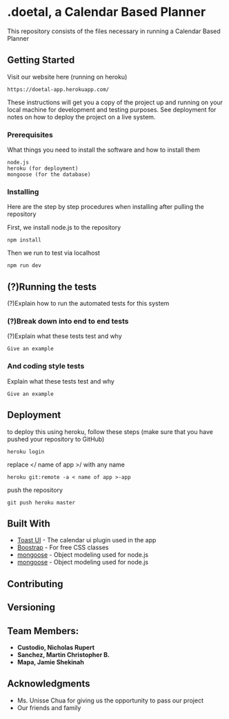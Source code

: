 # .doetal, a Calendar Based Planner

This repository consists of the files necessary in running a Calendar Based Planner

## Getting Started

Visit our website here (running on heroku)

```
https://doetal-app.herokuapp.com/
```

These instructions will get you a copy of the project up and running on your local machine for development and testing purposes. See deployment for notes on how to deploy the project on a live system.

### Prerequisites

What things you need to install the software and how to install them
```
node.js
heroku (for deployment)
mongoose (for the database)
```

### Installing

Here are the step by step procedures when installing after pulling the repository

First, we install node.js to the repository
```
npm install
```
Then we run to test via localhost
```
npm run dev
```

## (?)Running the tests

(?)Explain how to run the automated tests for this system

### (?)Break down into end to end tests

(?)Explain what these tests test and why

```
Give an example
```

### And coding style tests

Explain what these tests test and why

```
Give an example
```

## Deployment

to deploy this using heroku, follow these steps (make sure that you have pushed your repository to GitHub)
```
heroku login
```
replace </ name of app >/ with any name
```
heroku git:remote -a < name of app >-app
```
push the repository
```
git push heroku master
```

## Built With

* [Toast UI](https://ui.toast.com/tui-calendar/) - The calendar ui plugin used in the app
* [Boostrap](https://getbootstrap.com/) - For free CSS classes
* [mongoose](https://mongoosejs.com/) - Object modeling used for node.js
* [mongoose](https://mongoosejs.com/) - Object modeling used for node.js


## Contributing


## Versioning



## Team Members:

* **Custodio, Nicholas Rupert**
* **Sanchez, Martin Christopher B.**
* **Mapa, Jamie Shekinah** 

## Acknowledgments

* Ms. Unisse Chua for giving us the opportunity to pass our project
* Our friends and family

